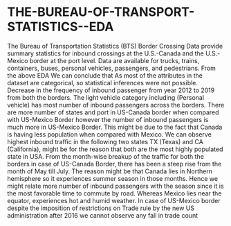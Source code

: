# THE-BUREAU-OF-TRANSPORT-STATISTICS--EDA
The Bureau of Transportation Statistics (BTS) Border Crossing Data provide summary statistics for inbound crossings at the U.S.-Canada and the U.S.-Mexico border at the port level. Data are available for trucks, trains, containers, buses, personal vehicles, passengers, and pedestrians.
From the above EDA We can conclude that 
As most of the attributes in the dataset are categorical, so statistical inferences were not possible. 
Decrease in the frequency of inbound passenger from year 2012 to 2019 from both the borders.
The light vehicle category including (Personal vehicle) has most number of inbound passengers across the borders.
There are more number of states and port in US-Canada border when compared with US-Mexico Border however the number of inbound passengers is much more in US-Mexico Border.
This might be due to the fact that Canada is having less population when compared with Mexico.
We can observe highest inbound traffic in the following two states TX (Texas) and CA (California), might be for the reason that both are the most highly populated state in USA.
From the month-wise breakup of the traffic for both the borders in case of US-Canada Border, there has been a steep rise from the month of May till July. The reason might be that Canada lies in Northern hemisphere so it experiences summer season in those months. Hence we might relate more number of inbound passengers with the season since it is the most favorable time to commute by road.
Whereas Mexico lies near the equator, experiences hot and humid weather. 
In case of US-Mexico border despite the imposition of restrictions on Trade rule by the new US administration after 2016 we cannot observe any fall in trade count
